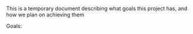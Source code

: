 This is a  temporary document describing what goals this project has, and how we plan on achieving them

Goals:
